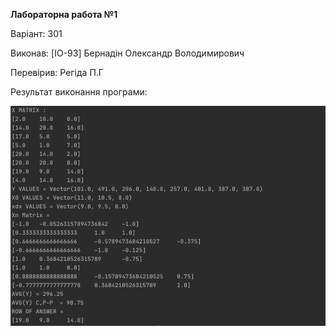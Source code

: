 
**Лабораторна работа №1**

Варіант: 301

Виконав: [IO-93] Бернадін Олександр Володимирович

Перевірив: Регіда П.Г

Результат виконання програми:

![Lab1](report/report.png)